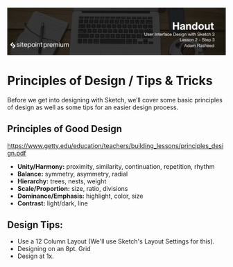 ![](headings/2.3.png)
# Principles of Design / Tips & Tricks
Before we get into designing with Sketch, we’ll cover some basic principles of design as well as some tips for an easier design process.

## Principles of Good Design
https://www.getty.edu/education/teachers/building_lessons/principles_design.pdf

- **Unity/Harmony:** proximity, similarity, continuation, repetition, rhythm 
- **Balance:** symmetry, asymmetry, radial
- **Hierarchy:** trees, nests, weight
- **Scale/Proportion:** size, ratio, divisions
- **Dominance/Emphasis:** highlight, color, size
- **Contrast:** light/dark, line

## Design Tips:

- Use a 12 Column Layout (We'll use Sketch's Layout Settings for this).
- Designing on an 8pt. Grid
- Design at 1x. 
